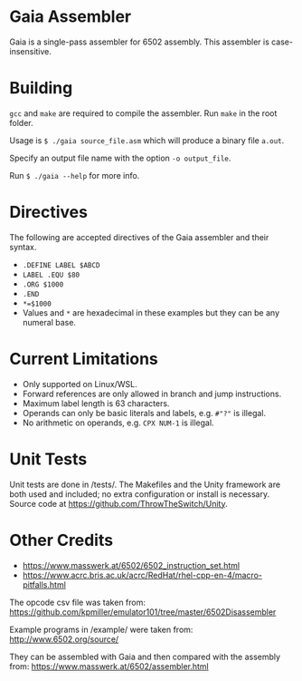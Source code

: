 # Gaia Assembler

Gaia is a single-pass assembler for 6502 assembly. This assembler is
case-insensitive.

# Building

`gcc` and `make` are required to compile the assembler. Run `make` in the root
folder.

Usage is `$ ./gaia source_file.asm` which will produce a binary file `a.out`.

Specify an output file name with the option `-o output_file`.

Run `$ ./gaia --help` for more info.

# Directives

The following are accepted directives of the Gaia assembler and their syntax.

- `.DEFINE LABEL $ABCD`
- `LABEL .EQU $80`
- `.ORG $1000`
- `.END`
- `*=$1000`
- Values and `*` are hexadecimal in these examples but they can be any numeral
base.

# Current Limitations

- Only supported on Linux/WSL.
- Forward references are only allowed in branch and jump instructions.
- Maximum label length is 63 characters.
- Operands can only be basic literals and labels, e.g. `#"?"` is illegal.
- No arithmetic on operands, e.g. `CPX NUM-1` is illegal.

# Unit Tests

Unit tests are done in /tests/. The Makefiles and the Unity framework are both
used and included; no extra configuration or install is necessary. Source code
at https://github.com/ThrowTheSwitch/Unity.

# Other Credits

- https://www.masswerk.at/6502/6502_instruction_set.html
- https://www.acrc.bris.ac.uk/acrc/RedHat/rhel-cpp-en-4/macro-pitfalls.html

The opcode csv file was taken from:
https://github.com/kpmiller/emulator101/tree/master/6502Disassembler

Example programs in /example/ were taken from:
http://www.6502.org/source/

They can be assembled with Gaia and then compared with the assembly from:
https://www.masswerk.at/6502/assembler.html
